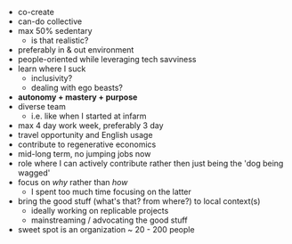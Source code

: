 - co-create
- can-do collective
- max 50% sedentary
  - is that realistic?
- preferably in & out environment
- people-oriented while leveraging tech savviness
- learn where I suck
  - inclusivity?
  - dealing with ego beasts?
- **autonomy + mastery + purpose**
- diverse team
  - i.e. like when I started at infarm
- max 4 day work week, preferably 3 day
- travel opportunity and English usage
- contribute to regenerative economics
- mid-long term, no jumping jobs now
- role where I can actively contribute rather then just being the 'dog being wagged'
- focus on _why_ rather than _how_
  - I spent too much time focusing on the latter
- bring the good stuff (what's that? from where?) to local context(s)
  - ideally working on replicable projects
  - mainstreaming / advocating the good stuff
- sweet spot is an organization ~ 20 - 200 people
